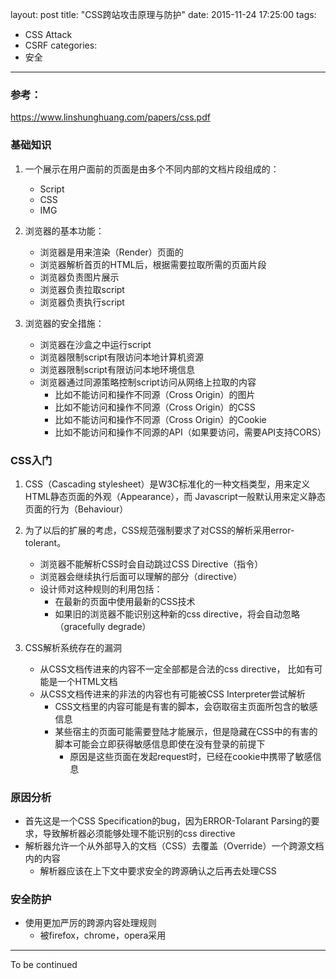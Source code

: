layout: post
title: "CSS跨站攻击原理与防护"
date: 2015-11-24 17:25:00
tags:
- CSS Attack
- CSRF
categories:
- 安全
---


### 参考：

<https://www.linshunghuang.com/papers/css.pdf>

### 基础知识

1. 一个展示在用户面前的页面是由多个不同内部的文档片段组成的：
    - Script
    - CSS
    - IMG

2. 浏览器的基本功能：
    - 浏览器是用来渲染（Render）页面的
    - 浏览器解析首页的HTML后，根据需要拉取所需的页面片段
    - 浏览器负责图片展示
    - 浏览器负责拉取script
    - 浏览器负责执行script

3. 浏览器的安全措施：
    - 浏览器在沙盒之中运行script
    - 浏览器限制script有限访问本地计算机资源
    - 浏览器限制script有限访问本地环境信息
    - 浏览器通过同源策略控制script访问从网络上拉取的内容
        - 比如不能访问和操作不同源（Cross Origin）的图片
        - 比如不能访问和操作不同源（Cross Origin）的CSS
        - 比如不能访问和操作不同源（Cross Origin）的Cookie
        - 比如不能访问和操作不同源的API（如果要访问，需要API支持CORS）

### CSS入门

1. CSS（Cascading stylesheet）是W3C标准化的一种文档类型，用来定义HTML静态页面的外观（Appearance），而
Javascript一般默认用来定义静态页面的行为（Behaviour）

2. 为了以后的扩展的考虑，CSS规范强制要求了对CSS的解析采用error-tolerant。
    - 浏览器不能解析CSS时会自动跳过CSS Directive（指令）
    - 浏览器会继续执行后面可以理解的部分（directive）
    - 设计师对这种规则的利用包括：
        - 在最新的页面中使用最新的CSS技术
        - 如果旧的浏览器不能识别这种新的css directive，将会自动忽略（gracefully degrade）

3. CSS解析系统存在的漏洞
    - 从CSS文档传进来的内容不一定全部都是合法的css directive， 比如有可能是一个HTML文档
    - 从CSS文档传进来的非法的内容也有可能被CSS Interpreter尝试解析
        - CSS文档里的内容可能是有害的脚本，会窃取宿主页面所包含的敏感信息
        - 某些宿主的页面可能需要登陆才能展示，但是隐藏在CSS中的有害的脚本可能会立即获得敏感信息即使在没有登录的前提下
            - 原因是这些页面在发起request时，已经在cookie中携带了敏感信息

### 原因分析

- 首先这是一个CSS Specification的bug，因为ERROR-Tolarant Parsing的要求，导致解析器必须能够处理不能识别的css directive
- 解析器允许一个从外部导入的文档（CSS）去覆盖（Override）一个跨源文档内的内容
    - 解析器应该在上下文中要求安全的跨源确认之后再去处理CSS

### 安全防护

- 使用更加严厉的跨源内容处理规则
    - 被firefox，chrome，opera采用

--------

To be continued
